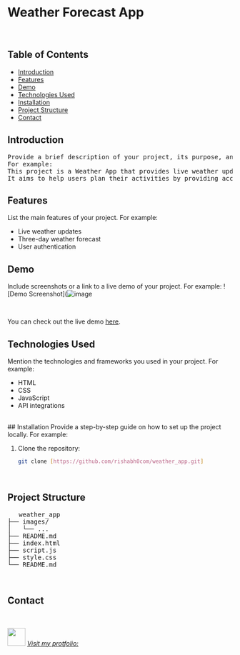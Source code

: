 # Weather Forecast App

<br>

## Table of Contents
- [Introduction](#introduction)
- [Features](#features)
- [Demo](#demo)
- [Technologies Used](#technologies-used)
- [Installation](#installation)
- [Project Structure](#project-structure)
- [Contact](#contact)

## Introduction
<pre>
Provide a brief description of your project, its purpose, and the problem it aims to solve. 
For example:
This project is a Weather App that provides live weather updates and a three-day forecast. 
It aims to help users plan their activities by providing accurate weather information in a user-friendly interface.
</pre>

## Features
List the main features of your project. For example:
- Live weather updates
- Three-day weather forecast
- User authentication

## Demo
Include screenshots or a link to a live demo of your project. For example:
![Demo Screenshot](![image](https://github.com/rishabh0com/weather_app/assets/118434225/d4b3db90-e442-417b-a70f-b160f2846e18)

<br>

You can check out the live demo [here](https://weather-forecast-app-0723.netlify.app/).
<br>
## Technologies Used
Mention the technologies and frameworks you used in your project. For example:
- HTML
- CSS
- JavaScript
- API integrations
<br>
## Installation
Provide a step-by-step guide on how to set up the project locally. For example:

1. Clone the repository:
   ```bash
   git clone [https://github.com/rishabh0com/weather_app.git]
<br>

## Project Structure

<pre>
   weather_app
├── images/    
│   └── ...  
├── README.md
├── index.html
├── script.js
├── style.css
└── README.md
</pre>

<br>

## Contact
<br>

<img src="https://rishabh-tripathi.vercel.app/assets/logo-CNRgfHXq.png" width="40px" >  <i> [Visit my protfolio:](https://rishabh-tripathi.vercel.app/) </i>


